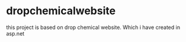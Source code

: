 # dropchemicalwebsite

this project is based on drop chemical website. Which i have created in asp.net
